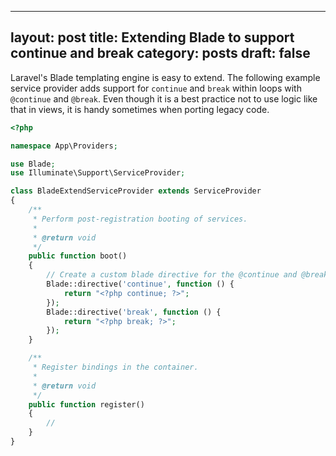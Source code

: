 
---
layout: post
title: Extending Blade to support continue and break
category: posts
draft: false
---

Laravel's Blade templating engine is easy to extend. The following example service provider
adds support for `continue` and `break` within loops with `@continue` and `@break`. Even though
it is a best practice not to use logic like that in views, it is handy sometimes when porting
legacy code.

```php
<?php

namespace App\Providers;

use Blade;
use Illuminate\Support\ServiceProvider;

class BladeExtendServiceProvider extends ServiceProvider
{
    /**
     * Perform post-registration booting of services.
     *
     * @return void
     */
    public function boot()
    {
        // Create a custom blade directive for the @continue and @break commands
        Blade::directive('continue', function () {
            return "<?php continue; ?>";
        });
        Blade::directive('break', function () {
            return "<?php break; ?>";
        });
    }

    /**
     * Register bindings in the container.
     *
     * @return void
     */
    public function register()
    {
        //
    }
}
```
